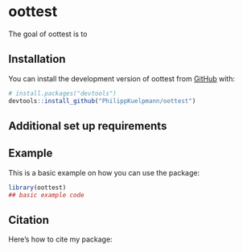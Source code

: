 
<!-- README.md is generated from README.Rmd. Please edit that file -->

# oottest

<!-- badges: start -->
<!-- badges: end -->

The goal of oottest is to

## Installation

You can install the development version of oottest from
[GitHub](https://github.com/) with:

``` r
# install.packages("devtools")
devtools::install_github("PhilippKuelpmann/oottest")
```

## Additional set up requirements

## Example

This is a basic example on how you can use the package:

``` r
library(oottest)
## basic example code
```

## Citation

Here’s how to cite my package:
